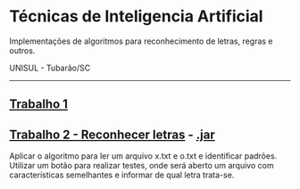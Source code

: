 # Técnicas de Inteligencia Artificial
Implementações de algoritmos para reconhecimento de letras, regras e outros.

UNISUL - Tubarão/SC
<hr>

## <a href="https://github.com/tiagoboeing/TecnicasInteligenciaArtificial/tree/master/src/Trabalho1">Trabalho 1</a>
## <a href="https://github.com/tiagoboeing/TecnicasInteligenciaArtificial/tree/master/src/ReconhecerLetras">Trabalho 2 - Reconhecer letras</a> - <a href="https://github.com/tiagoboeing/TecnicasInteligenciaArtificial/blob/master/out/artifacts/ReconhecerLetras_jar/TecnicasInteligenciaArtificial.jar">.jar</a>
Aplicar o algoritmo para ler um arquivo x.txt e o.txt e identificar padrões. Utilizar um botão para realizar testes, onde será aberto um arquivo com características semelhantes e informar de qual letra trata-se.
